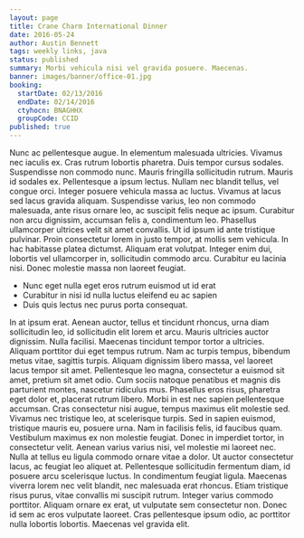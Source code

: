```yaml
---
layout: page
title: Crane Charm International Dinner
date: 2016-05-24
author: Austin Bennett
tags: weekly links, java
status: published
summary: Morbi vehicula nisi vel gravida posuere. Maecenas.
banner: images/banner/office-01.jpg
booking:
  startDate: 02/13/2016
  endDate: 02/14/2016
  ctyhocn: BNAGHHX
  groupCode: CCID
published: true
---
```

Nunc ac pellentesque augue. In elementum malesuada ultricies. Vivamus nec iaculis ex. Cras rutrum lobortis pharetra. Duis tempor cursus sodales. Suspendisse non commodo nunc. Mauris fringilla sollicitudin rutrum. Mauris id sodales ex. Pellentesque a ipsum lectus. Nullam nec blandit tellus, vel congue orci. Integer posuere vehicula massa ac luctus. Vivamus at lacus sed lacus gravida aliquam. Suspendisse varius, leo non commodo malesuada, ante risus ornare leo, ac suscipit felis neque ac ipsum. Curabitur non arcu dignissim, accumsan felis a, condimentum leo. Phasellus ullamcorper ultrices velit sit amet convallis.
Ut id ipsum id ante tristique pulvinar. Proin consectetur lorem in justo tempor, at mollis sem vehicula. In hac habitasse platea dictumst. Aliquam erat volutpat. Integer enim dui, lobortis vel ullamcorper in, sollicitudin commodo arcu. Curabitur eu lacinia nisi. Donec molestie massa non laoreet feugiat.

* Nunc eget nulla eget eros rutrum euismod ut id erat
* Curabitur in nisi id nulla luctus eleifend eu ac sapien
* Duis quis lectus nec purus porta consequat.

In at ipsum erat. Aenean auctor, tellus et tincidunt rhoncus, urna diam sollicitudin leo, id sollicitudin elit lorem et arcu. Mauris ultricies auctor dignissim. Nulla facilisi. Maecenas tincidunt tempor tortor a ultricies. Aliquam porttitor dui eget tempus rutrum. Nam ac turpis tempus, bibendum metus vitae, sagittis turpis. Aliquam dignissim libero massa, vel laoreet lacus tempor sit amet. Pellentesque leo magna, consectetur a euismod sit amet, pretium sit amet odio. Cum sociis natoque penatibus et magnis dis parturient montes, nascetur ridiculus mus. Phasellus eros risus, pharetra eget dolor et, placerat rutrum libero. Morbi in est nec sapien pellentesque accumsan. Cras consectetur nisi augue, tempus maximus elit molestie sed. Vivamus nec tristique leo, at scelerisque turpis.
Sed in sapien euismod, tristique mauris eu, posuere urna. Nam in facilisis felis, id faucibus quam. Vestibulum maximus ex non molestie feugiat. Donec in imperdiet tortor, in consectetur velit. Aenean varius varius nisi, vel molestie mi laoreet nec. Nulla at tellus eu ligula commodo ornare vitae a dolor. Ut auctor consectetur lacus, ac feugiat leo aliquet at. Pellentesque sollicitudin fermentum diam, id posuere arcu scelerisque luctus. In condimentum feugiat ligula. Maecenas viverra lorem nec velit blandit, nec malesuada erat rhoncus. Etiam tristique risus purus, vitae convallis mi suscipit rutrum. Integer varius commodo porttitor. Aliquam ornare ex erat, ut vulputate sem consectetur non. Donec id sem ac eros vulputate laoreet. Cras pellentesque ipsum odio, ac porttitor nulla lobortis lobortis. Maecenas vel gravida elit.
